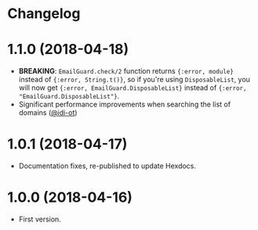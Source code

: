 # Changelog

# 1.1.0 (2018-04-18)
- __BREAKING__: `EmailGuard.check/2` function returns `{:error, module}` instead of `{:error, String.t()}`, so if you're using `DisposableList`, you will now get `{:error, EmailGuard.DisposableList}` instead of `{:error, "EmailGuard.DisposableList"}`.
- Significant performance improvements when searching the list of domains ([@idi-ot](https://github.com/idi-ot))

# 1.0.1 (2018-04-17)
- Documentation fixes, re-published to update Hexdocs.

# 1.0.0 (2018-04-16)
- First version.
